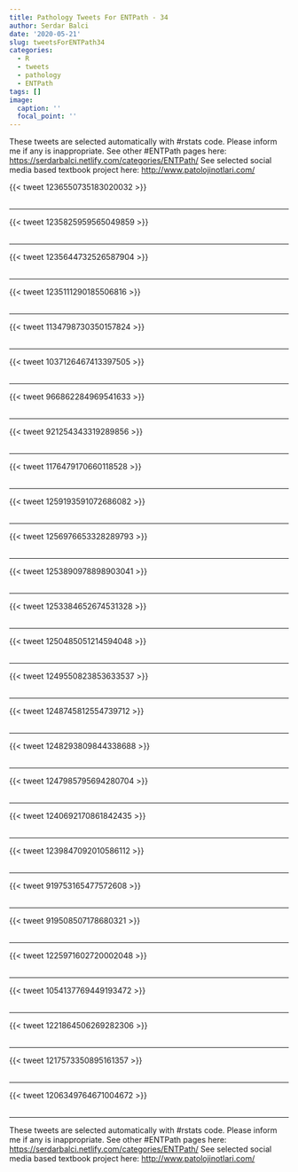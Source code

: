 ```yaml
---
title: Pathology Tweets For ENTPath - 34
author: Serdar Balci
date: '2020-05-21'
slug: tweetsForENTPath34
categories:
  - R
  - tweets
  - pathology
  - ENTPath
tags: []
image:
  caption: ''
  focal_point: ''
---
```



These tweets are selected automatically with #rstats code. Please inform me if any is inappropriate.
See other #ENTPath pages here: https://serdarbalci.netlify.com/categories/ENTPath/ 
See selected social media based textbook project here: http://www.patolojinotlari.com/

{{< tweet 1236550735183020032 >}}
<br>
<br>
<hr>
{{< tweet 1235825959565049859 >}}
<br>
<br>
<hr>
{{< tweet 1235644732526587904 >}}
<br>
<br>
<hr>
{{< tweet 1235111290185506816 >}}
<br>
<br>
<hr>
{{< tweet 1134798730350157824 >}}
<br>
<br>
<hr>
{{< tweet 1037126467413397505 >}}
<br>
<br>
<hr>
{{< tweet 966862284969541633 >}}
<br>
<br>
<hr>
{{< tweet 921254343319289856 >}}
<br>
<br>
<hr>
{{< tweet 1176479170660118528 >}}
<br>
<br>
<hr>
{{< tweet 1259193591072686082 >}}
<br>
<br>
<hr>
{{< tweet 1256976653328289793 >}}
<br>
<br>
<hr>
{{< tweet 1253890978898903041 >}}
<br>
<br>
<hr>
{{< tweet 1253384652674531328 >}}
<br>
<br>
<hr>
{{< tweet 1250485051214594048 >}}
<br>
<br>
<hr>
{{< tweet 1249550823853633537 >}}
<br>
<br>
<hr>
{{< tweet 1248745812554739712 >}}
<br>
<br>
<hr>
{{< tweet 1248293809844338688 >}}
<br>
<br>
<hr>
{{< tweet 1247985795694280704 >}}
<br>
<br>
<hr>
{{< tweet 1240692170861842435 >}}
<br>
<br>
<hr>
{{< tweet 1239847092010586112 >}}
<br>
<br>
<hr>
{{< tweet 919753165477572608 >}}
<br>
<br>
<hr>
{{< tweet 919508507178680321 >}}
<br>
<br>
<hr>
{{< tweet 1225971602720002048 >}}
<br>
<br>
<hr>
{{< tweet 1054137769449193472 >}}
<br>
<br>
<hr>
{{< tweet 1221864506269282306 >}}
<br>
<br>
<hr>
{{< tweet 1217573350895161357 >}}
<br>
<br>
<hr>
{{< tweet 1206349764671004672 >}}
<br>
<br>
<hr>


These tweets are selected automatically with #rstats code. Please inform me if any is inappropriate.
See other #ENTPath pages here: https://serdarbalci.netlify.com/categories/ENTPath/ 
See selected social media based textbook project here: http://www.patolojinotlari.com/
